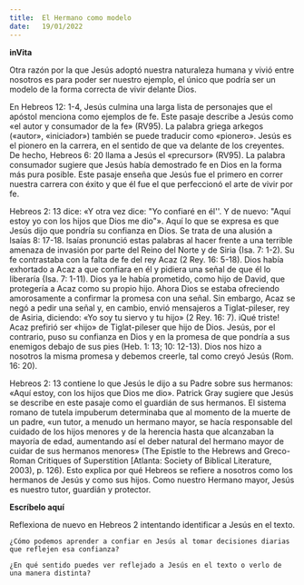 ```yaml
---
title:  El Hermano como modelo
date:   19/01/2022
---
```


**inVita**

Otra razón por la que Jesús adoptó nuestra naturaleza humana y vivió entre nosotros es para poder ser nuestro ejemplo, el único que podría ser un modelo de la forma correcta de vivir delante Dios.

En Hebreos 12: 1-4, Jesús culmina una larga lista de personajes que el apóstol menciona como ejemplos de fe. Este pasaje describe a Jesús como «el autor y consumador de la fe» (RV95). La palabra griega arkegos («autor», «iniciador») también se puede traducir como «pionero». Jesús es el pionero en la carrera, en el sentido de que va delante de los creyentes. De hecho, Hebreos 6: 20 llama a Jesús el «precursor» (RV95). La palabra consumador sugiere que Jesús había demostrado fe en Dios en la forma más pura posible. Este pasaje enseña que Jesús fue el primero en correr nuestra carrera con éxito y que él fue el que perfeccionó el arte de vivir por fe.

Hebreos 2: 13 dice: «Y otra vez dice: "Yo confiaré en él''. Y de nuevo: "Aquí estoy yo con los hijos que Dios me dio"». Aquí lo que se expresa es que Jesús dijo que pondría su confianza en Dios. Se trata de una alusión a lsaías 8: 17-18. lsaías pronunció estas palabras al hacer frente a una terrible amenaza de invasión por parte del Reino del Norte y de Siria {Isa. 7: 1-2). Su fe contrastaba con la falta de fe del rey Acaz (2 Rey. 16: 5-18). Dios había exhortado a Acaz a que confiara en él y pidiera una señal de que él lo liberaría {Isa. 7: 1-11). Dios ya le había prometido, como hijo de David, que protegería a Acaz como su propio hijo. Ahora Dios se estaba ofreciendo amorosamente a confirmar la promesa con una señal. Sin embargo, Acaz se negó a pedir una señal y, en cambio, envió mensajeros a Tiglat-pileser, rey de Asiria, diciendo: «Yo soy tu siervo y tu hijo» (2 Rey. 16: 7). iQué triste! Acaz prefirió ser «hijo» de Tiglat-pileser que hijo de Dios. Jesús, por el contrario, puso su confianza en Dios y en la promesa de que pondría a sus enemigos debajo de sus pies (Heb. 1: 13; 10: 12-13). Dios nos hizo a nosotros la misma promesa y debemos creerle, tal como creyó Jesús (Rom. 16: 20).

Hebreos 2: 13 contiene lo que Jesús le dijo a su Padre sobre sus hermanos: «Aquí estoy, con los hijos que Dios me dio». Patrick Gray sugiere que Jesús se describe en este pasaje como el guardián de sus hermanos. El sistema romano de tutela impuberum determinaba que al momento de la muerte de un padre, «un tutor, a menudo un hermano mayor, se hacía responsable del cuidado de los hijos menores y de la herencia hasta que alcanzaban la mayoría de edad, aumentando así el deber natural del hermano mayor de cuidar de sus hermanos menores» (The Epistle to the Hebrews and Greco-Roman Critiques of Superstition [Atlanta: Society of Biblical Literature, 2003), p. 126). Esto explica por qué Hebreos se refiere a nosotros como los hermanos de Jesús y como sus hijos. Como nuestro Hermano mayor, Jesús es nuestro tutor, guardián y protector.

**Escríbelo aquí**

Reflexiona de nuevo en Hebreos 2 intentando identificar a Jesús en el texto.

`¿Cómo podemos aprender a confiar en Jesús al tomar decisiones diarias que reflejen esa confianza?`

`¿En qué sentido puedes ver reflejado a Jesús en el texto o verlo de una manera distinta?`
